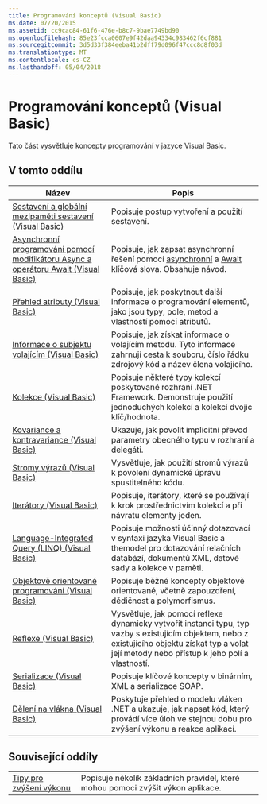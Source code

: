 ```yaml
---
title: Programování konceptů (Visual Basic)
ms.date: 07/20/2015
ms.assetid: cc9cac84-61f6-476e-b8c7-9bae7749bd90
ms.openlocfilehash: 85e23fcca0607e9f42daa94334c983462f6cf881
ms.sourcegitcommit: 3d5d33f384eeba41b2dff79d096f47ccc8d8f03d
ms.translationtype: MT
ms.contentlocale: cs-CZ
ms.lasthandoff: 05/04/2018
---
```

# <a name="programming-concepts-visual-basic"></a>Programování konceptů (Visual Basic)
Tato část vysvětluje koncepty programování v jazyce Visual Basic.  
  
## <a name="in-this-section"></a>V tomto oddílu  
  
|Název|Popis|  
|-----------|-----------------|  
|[Sestavení a globální mezipaměti sestavení (Visual Basic)](../../../visual-basic/programming-guide/concepts/assemblies-gac/index.md)|Popisuje postup vytvoření a použití sestavení.|  
|[Asynchronní programování pomocí modifikátoru Async a operátoru Await (Visual Basic)](../../../visual-basic/programming-guide/concepts/async/index.md)|Popisuje, jak zapsat asynchronní řešení pomocí [asynchronní](../../../visual-basic/language-reference/modifiers/async.md) a [Await](../../../visual-basic/language-reference/operators/await-operator.md) klíčová slova. Obsahuje návod.|  
|[Přehled atributy (Visual Basic)](../../../visual-basic/programming-guide/concepts/attributes/index.md)|Popisuje, jak poskytnout další informace o programování elementů, jako jsou typy, pole, metod a vlastností pomocí atributů.|  
|[Informace o subjektu volajícím (Visual Basic)](../../../visual-basic/programming-guide/concepts/caller-information.md)|Popisuje, jak získat informace o volajícím metodu. Tyto informace zahrnují cesta k souboru, číslo řádku zdrojový kód a název člena volajícího.|  
|[Kolekce (Visual Basic)](../../../visual-basic/programming-guide/concepts/collections.md)|Popisuje některé typy kolekcí poskytované rozhraní .NET Framework. Demonstruje použití jednoduchých kolekcí a kolekcí dvojic klíč/hodnota.|  
|[Kovariance a kontravariance (Visual Basic)](../../../visual-basic/programming-guide/concepts/covariance-contravariance/index.md)|Ukazuje, jak povolit implicitní převod parametry obecného typu v rozhraní a delegáti.|  
|[Stromy výrazů (Visual Basic)](../../../visual-basic/programming-guide/concepts/expression-trees/index.md)|Vysvětluje, jak použití stromů výrazů k povolení dynamické úpravu spustitelného kódu.|  
|[Iterátory (Visual Basic)](../../../visual-basic/programming-guide/concepts/iterators.md)|Popisuje, iterátory, které se používají k krok prostřednictvím kolekcí a při návratu elementy jeden.|  
|[Language-Integrated Query (LINQ) (Visual Basic)](../../../visual-basic/programming-guide/concepts/linq/index.md)|Popisuje možnosti účinný dotazovací v syntaxi jazyka Visual Basic a themodel pro dotazování relačních databází, dokumentů XML, datové sady a kolekce v paměti.|  
|[Objektově orientované programování (Visual Basic)](../../../visual-basic/programming-guide/concepts/object-oriented-programming.md)|Popisuje běžné koncepty objektově orientované, včetně zapouzdření, dědičnost a polymorfismus.|  
|[Reflexe (Visual Basic)](../../../visual-basic/programming-guide/concepts/reflection.md)|Vysvětluje, jak pomocí reflexe dynamicky vytvořit instanci typu, typ vazby s existujícím objektem, nebo z existujícího objektu získat typ a volat její metody nebo přístup k jeho polí a vlastností.|
|[Serializace (Visual Basic)](../../../visual-basic/programming-guide/concepts/serialization/index.md)|Popisuje klíčové koncepty v binárním, XML a serializace SOAP.|  
|[Dělení na vlákna (Visual Basic)](../../../visual-basic/programming-guide/concepts/threading/index.md)|Poskytuje přehled o modelu vláken .NET a ukazuje, jak napsat kód, který provádí více úloh ve stejnou dobu pro zvýšení výkonu a reakce aplikací.|  
  
## <a name="related-sections"></a>Související oddíly  
  
|||  
|---|---|  
|[Tipy pro zvýšení výkonu](../../../framework/performance/performance-tips.md) | Popisuje několik základních pravidel, které mohou pomoci zvýšit výkon aplikace.|

